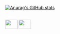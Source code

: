 [![Anurag's GitHub stats](https://github-readme-stats.vercel.app/api?username=Gust4v1n&theme=shadow_red)](https://github.com/Gust4v1n/Aula-Readme)

<div style="display: inline_block"><br>
    <img align="center" height="30" width="40" src="https://cdn.jsdelivr.net/gh/devicons/devicon@latest/icons/javascript/javascript-original.svg" />
    <img align="center" height="30" width="40" src="https://cdn.jsdelivr.net/gh/devicons/devicon@latest/icons/cplusplus/cplusplus-original.svg" />      
</div>
  

